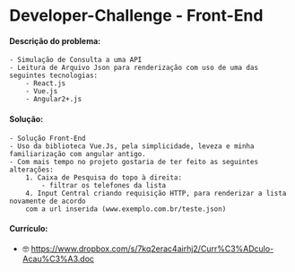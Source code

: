 # Developer-Challenge - Front-End

#### Descrição do problema:
	
	- Simulação de Consulta a uma API
	- Leitura de Arquivo Json para renderização com uso de uma das seguintes tecnologias: 
		- React.js
		- Vue.js
		- Angular2+.js

#### Solução:
	- Solução Front-End
	- Uso da biblioteca Vue.Js, pela simplicidade, leveza e minha familiarização com angular antigo.
	- Com mais tempo no projeto gostaria de ter feito as seguintes alterações:
		1. Caixa de Pesquisa do topo à direita:
		 	- filtrar os telefones da lista
		4. Input Central criando requisição HTTP, para renderizar a lista novamente de acordo 
		com a url inserida (www.exemplo.com.br/teste.json)

#### Currículo:
- 🤓 https://www.dropbox.com/s/7kq2erac4airhj2/Curr%C3%ADculo-Acau%C3%A3.doc
